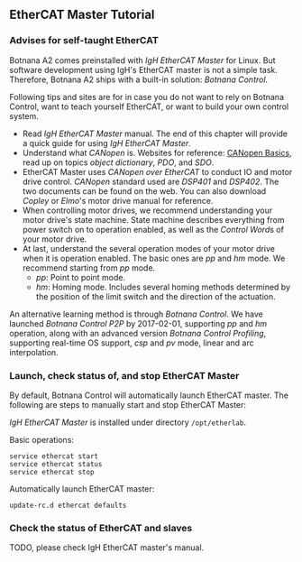 ## EtherCAT Master Tutorial

### Advises for self-taught EtherCAT

Botnana A2 comes preinstalled with _IgH EtherCAT Master_ for Linux. 
But software development using IgH's EtherCAT master is not a simple task. 
Therefore, Botnana A2 ships with a built-in solution: _Botnana Control_.

Following tips and sites are for in case you do not want to rely on Botnana Control, 
want to teach yourself EtherCAT, or want to build your own control system.

* Read _IgH EtherCAT Master_ manual. 
The end of this chapter will provide a quick guide for using _IgH EtherCAT Master_.
* Understand what _CANopen_ is. Websites for reference: 
[CANopen Basics](http://www.canopensolutions.com/english/about_canopen/about_canopen.shtml), 
read up on topics _object dictionary_, _PDO_, and _SDO_.
* EtherCAT Master uses _CANopen over EtherCAT_ to conduct IO and motor drive control. 
_CANopen_ standard used are _DSP401_ and _DSP402_. The two documents can be found on the web.
You can also download _Copley_ or _Elmo_'s motor drive manual for reference.
* When controlling motor drives, we recommend understanding your motor drive's state machine. 
State machine describes everything from power switch on to operation enabled, as well as the *Control Word*s of your motor drive.
* At last, understand the several operation modes of your motor drive when it is operation enabled. 
The basic ones are _pp_ and _hm_ mode. We recommend starting from _pp_ mode.
    * _pp_: Point to point mode.
    * _hm_: Homing mode. Includes several homing methods determined by 
    the position of the limit switch and the direction of the actuation.

An alternative learning method is through *Botnana Control*. 
We have launched _Botnana Control P2P_ by 2017-02-01,
supporting _pp_ and _hm_ operation,
 along with an advanced version _Botnana Control Profiling_, 
 supporting real-time OS support, *csp* and *pv* mode, 
 linear and arc interpolation.

### Launch, check status of, and stop EtherCAT Master
By default, Botnana Control will automatically launch EtherCAT master. 
The following are steps to manually start and stop EtherCAT Master:

_IgH EtherCAT Master_ is installed under directory `/opt/etherlab`.

Basic operations:

    service ethercat start
    service ethercat status
    service ethercat stop

Automatically launch EtherCAT master:

    update-rc.d ethercat defaults

### Check the status of EtherCAT and slaves

TODO, please check IgH EtherCAT master's manual.

